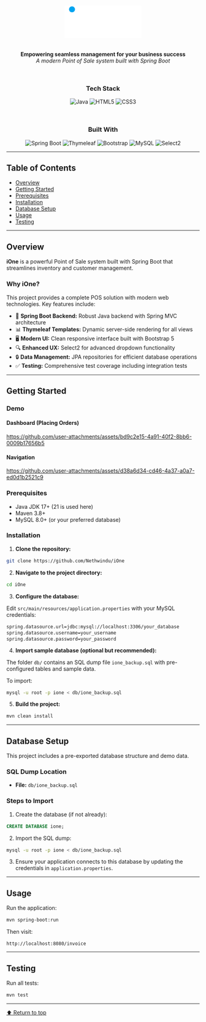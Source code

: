 
<div align="center">

<img src="src/main/resources/static/assets/logo.png" alt="iOne Logo" width="200" height="auto">
<br><br>    

**Empowering seamless management for your business success**  
*A modern Point of Sale system built with Spring Boot*

<br>

###  Tech Stack

![Java](https://img.shields.io/badge/Java-26.3%25-007396?style=for-the-badge&logo=java&logoColor=white)
![HTML5](https://img.shields.io/badge/HTML-69.5%25-E34F26?style=for-the-badge&logo=html5&logoColor=white)
![CSS3](https://img.shields.io/badge/CSS-4.2%25-1572B6?style=for-the-badge&logo=css3&logoColor=white)

<br>

###  Built With

![Spring Boot](https://img.shields.io/badge/Spring_Boot-6DB33F?style=for-the-badge&logo=spring&logoColor=white)
![Thymeleaf](https://img.shields.io/badge/Thymeleaf-005F0F?style=for-the-badge&logo=thymeleaf&logoColor=white)
![Bootstrap](https://img.shields.io/badge/Bootstrap-7952B3?style=for-the-badge&logo=bootstrap&logoColor=white)
![MySQL](https://img.shields.io/badge/MySQL-4479A1?style=for-the-badge&logo=mysql&logoColor=white)
![Select2](https://img.shields.io/badge/Select2-FF5722?style=for-the-badge)

</div>

---

## Table of Contents

- [Overview](#overview)
- [Getting Started](#getting-started)
- [Prerequisites](#prerequisites)
- [Installation](#installation)
- [Database Setup](#database-setup)
- [Usage](#usage)
- [Testing](#testing)

---

## Overview

**iOne** is a powerful Point of Sale system built with Spring Boot that streamlines inventory and customer management.

### Why iOne?

This project provides a complete POS solution with modern web technologies. Key features include:

- 🎨 **Spring Boot Backend:** Robust Java backend with Spring MVC architecture
- 📊 **Thymeleaf Templates:** Dynamic server-side rendering for all views
- 🖥️ **Modern UI:** Clean responsive interface built with Bootstrap 5
- 🔍 **Enhanced UX:** Select2 for advanced dropdown functionality
- 🔒 **Data Management:** JPA repositories for efficient database operations
- ✅ **Testing:** Comprehensive test coverage including integration tests

---

## Getting Started
### Demo
#### Dashboard (Placing Orders)
https://github.com/user-attachments/assets/bd9c2e15-4a91-40f2-8bb6-0009b17656b5

#### Navigation
https://github.com/user-attachments/assets/d38a6d34-cd46-4a37-a0a7-ed0d1b2521c9


### Prerequisites

- Java JDK 17+ (21 is used here)
- Maven 3.8+
- MySQL 8.0+ (or your preferred database)

### Installation

1. **Clone the repository:**

```sh
git clone https://github.com/Nethwindu/iOne

```

2.  **Navigate to the project directory:**
    

```sh
cd iOne

```

3.  **Configure the database:**
    

Edit `src/main/resources/application.properties` with your MySQL credentials:

```
spring.datasource.url=jdbc:mysql://localhost:3306/your_database
spring.datasource.username=your_username
spring.datasource.password=your_password

```

4.  **Import sample database (optional but recommended):**
    

The folder `db/` contains an SQL dump file `ione_backup.sql` with pre-configured tables and sample data.

To import:

```sh
mysql -u root -p ione < db/ione_backup.sql

```

5.  **Build the project:**
    

```sh
mvn clean install

```

----------

## Database Setup

This project includes a pre-exported database structure and demo data.

### SQL Dump Location

-   **File:** `db/ione_backup.sql`
    

### Steps to Import

1.  Create the database (if not already):
    

```sql
CREATE DATABASE ione;

```

2.  Import the SQL dump:
    

```bash
mysql -u root -p ione < db/ione_backup.sql

```

3.  Ensure your application connects to this database by updating the credentials in `application.properties`.
    

----------

## Usage

Run the application:

```sh
mvn spring-boot:run

```

Then visit:

```
http://localhost:8080/invoice

```

----------

## Testing

Run all tests:

```sh
mvn test

```

----------

[⬆ Return to top](#ione)
